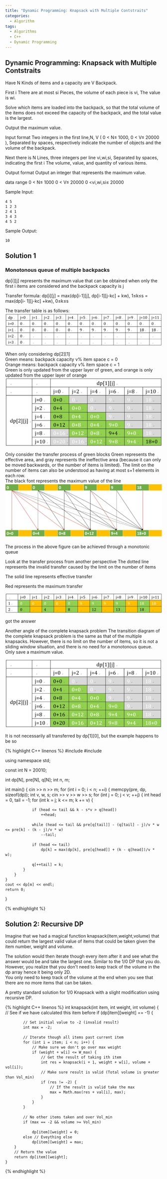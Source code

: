 ```yaml
---
title: "Dynamic Programming: Knapsack with Multiple Contstraits"
categories:
  - Algorithm
tags:
  - Algorithms
  - C++
  - Dynamic Programming
---
```


## Dynamic Programming: Knapsack with Multiple Contstraits

Have N Kinds of items and a capacity are V Backpack.   

First i There are at most si Pieces, the volume of each piece is vi, The value is wi.  

Solve which items are loaded into the backpack, so that the total volume of the items does not exceed the capacity of the backpack, and the total value is the largest.  

Output the maximum value.  

Input format
Two integers in the first line,N, V ( 0 < N≤ 1000, 0 < V≤ 20000 ), Separated by spaces, respectively indicate the number of objects and the volume of the backpack.  

Next there is N Lines, three integers per line vi,wi,si, Separated by spaces, indicating the first i The volume, value, and quantity of various items.  

Output format
Output an integer that represents the maximum value.  

data range
0 < N≤ 1000
0 < V≤ 20000
0 <vi,wi,si≤ 20000

Sample Input:
```
4 5
1 2 3
2 4 1
3 4 3
4 5 2
```
Sample Output:
```
10
```

## Solution  1

### Monotonous queue of multiple backpacks

dp[i][j] represents the maximum value that can be obtained when only the first i items are considered and the backpack capacity is j

Transfer formula: dp[i][j] = max(dp[i-1][j], dp[i-1][j-kc] + kw), 1≤k≤s = max(dp[i- 1][j-kc] +kw), 0≤k≤s

The transfer table is as follows:
![](/assets/images/dp_multiple1.jpg)


When only considering dp[2][1]  
Green means: backpack capacity v% item space c = 0  
Orange means: backpack capacity v% item space c = 1   
Green is only updated from the upper layer of green, and orange is only updated from the upper layer of orange  
![](/assets/images/dp_multiple2.jpg)

Only consider the transfer process of green blocks
Green represents the effective area, and gray represents the ineffective area (because it can only be moved backwards, or the number of items is limited). The limit on the number of items can also be understood as having at most s+1 elements in each row.  
The black font represents the maximum value of the line   
![](/assets/images/dp_multiple3.jpg)

The process in the above figure can be achieved through a monotonic queue  

Look at the transfer process from another perspective
The dotted line represents the invalid transfer caused by the limit on the number of items

The solid line represents effective transfer

Red represents the maximum transfer

![](/assets/images/dp_multiple4.jpg)

got the answer

Another angle of the complete knapsack problem
The transition diagram of the complete knapsack problem is the same as that of the multiple knapsacks. However, there is no limit on the number of items, so it is not a sliding window situation, and there is no need for a monotonous queue. Only save a maximum value.

![](/assets/images/dp_multiple5.jpg)  

It is not necessarily all transferred by dp[1][0], but the example happens to be so  


{% highlight C++ linenos %}
#include <iostream>
#include <cstring>

using namespace std;

const int N = 20010;

int dp[N], pre[N], q[N];
int n, m;

int main() {
    cin >> n >> m;
    for (int i = 0; i < n; ++i) {
        memcpy(pre, dp, sizeof(dp));
        int v, w, s;
        cin >> v >> w >> s;
        for (int j = 0; j < v; ++j) {
            int head = 0, tail = -1;
            for (int k = j; k <= m; k += v) {

                if (head <= tail && k - s*v > q[head])
                    ++head;

                while (head <= tail && pre[q[tail]] - (q[tail] - j)/v * w <= pre[k] - (k - j)/v * w)
                    --tail;

                if (head <= tail)
                    dp[k] = max(dp[k], pre[q[head]] + (k - q[head])/v * w);

                q[++tail] = k;
            }
        }
    }
    cout << dp[m] << endl;
    return 0;
}

{% endhighlight %}



## Solution  2: Recursive DP

Imagine that we had a magical function knapsack(item,weight,volume) that could return the largest valid value of items that could be taken given the item number, weight and volume.

The solution would then iterate though every item after it and see what the answer would be and take the largest one. Similar to the 1/0 DP that you do.   
However, you realize that you don't need to keep track of the volume in the dp array hence it being only 2D.   
You only need to keep track of the volume at the end when you see that there are no more items that can be taken.

A pretty standard solution for 1/0 Knapsack with a slight modification using recursive DP.

{% highlight C++ linenos %}
int knapsack(int item, int weight, int volume) {
        // See if we have calculated this item before
        if (dp[item][weight] == -1) {

            // Set initial value to -2 (invalid result)
            int max = -2;

            // Iterate though all items past current item
            for (int i = item; i < n; i++) {
                // Make sure we don't go over max weight
                if (weight + w[i] <= W_max) {
                    // Get the result of taking ith item
                    int res = knapsack(i + 1, weight + w[i], volume + vol[i]);
                    // Make sure result is valid (Total volume is greater than Vol_min)
                    if (res != -2) {
                        // If the result is valid take the max
                        max = Math.max(res + val[i], max);
                    }
                }
            }

            // No other items taken and over Vol_min
            if (max == -2 && volume >= Vol_min)

                dp[item][weight] = 0;
            else // Eveything else
                dp[item][weight] = max;
        }
        // Return the value
        return dp[item][weight];
    }

{% endhighlight %}
